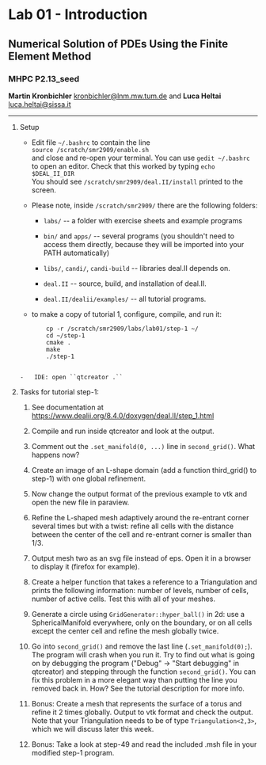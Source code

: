 #  Lab 01 - Introduction
## Numerical Solution of PDEs Using the Finite Element Method 
### MHPC P2.13_seed

**Martin Kronbichler** <kronbichler@lnm.mw.tum.de> 
and
**Luca Heltai** <luca.heltai@sissa.it>

* * * * *

1.  Setup

    -   Edit file ``~/.bashrc`` to contain the line\
        ``source /scratch/smr2909/enable.sh``\
        and close and re-open your terminal. You can use
        ``gedit ~/.bashrc``\
	to open an editor. Check that this worked by typing ``echo $DEAL_II_DIR``\
	You should see ``/scratch/smr2909/deal.II/install`` printed to the screen.

    -   Please note, inside ``/scratch/smr2909/`` there are the following folders:

    	- ``labs/`` -- a folder with exercise sheets and example programs

        - ``bin/`` and ``apps/`` -- several programs (you shouldn't need to
          access them directly, because they will be imported into your PATH
          automatically)

        - ``libs/``, ``candi/``, ``candi-build`` -- libraries deal.II depends
          on.

        - ``deal.II`` -- source, build, and installation of deal.II.

        -   ``deal.II/dealii/examples/`` -- all tutorial programs.

    -   to make a copy of tutorial 1, configure, compile, and run it:

    	```
            cp -r /scratch/smr2909/labs/lab01/step-1 ~/
            cd ~/step-1
            cmake .
            make
            ./step-1
	```

    -   IDE: open ``qtcreator .``

2.  Tasks for tutorial step-1:

    1.  See documentation at\
        <https://www.dealii.org/8.4.0/doxygen/deal.II/step_1.html>

    2.  Compile and run inside qtcreator and look at the output.

    3.  Comment out the ``.set_manifold(0, ...)`` line in
        ``second_grid()``. What happens now?

    4.  Create an image of an L-shape domain (add a function third_grid() to
        step-1) with one global refinement.

    5.  Now change the output format of the previous example to vtk and open
    	the new file in paraview.

    6.  Refine the L-shaped mesh adaptively around the re-entrant corner
        several times but with a twist: refine all cells with the distance
        between the center of the cell and re-entrant corner is smaller than
        1/3.

    7.  Output mesh two as an svg file instead of eps. Open it in a
        browser to display it (firefox for example).

    8.  Create a helper function that takes a reference to a
        Triangulation and prints the following information: number of
        levels, number of cells, number of active cells. Test this with
        all of your meshes.

    9.  Generate a circle using ``GridGenerator::hyper_ball()`` in 2d: use a
        SphericalManifold everywhere, only on the boundary, or on all cells
        except the center cell and refine the mesh globally twice.

    10. Go into ``second_grid()`` and remove the last line
   	(``.set_manifold(0);``). The program will crash when you run it. Try
   	to find out what is going on by debugging the program ("Debug" ->
   	"Start debugging" in qtcreator) and stepping through the function
   	``second_grid()``. You can fix this problem in a more elegant way than
   	putting the line you removed back in. How? See the tutorial
   	description for more info.

    11. Bonus: Create a mesh that represents the surface of a torus and refine
        it 2 times globally. Output to vtk format and check the output. Note
        that your Triangulation needs to be of type ``Triangulation<2,3>``,
        which we will discuss later this week.

    12. Bonus: Take a look at step-49 and read the included .msh file in your
   	modified step-1 program.


